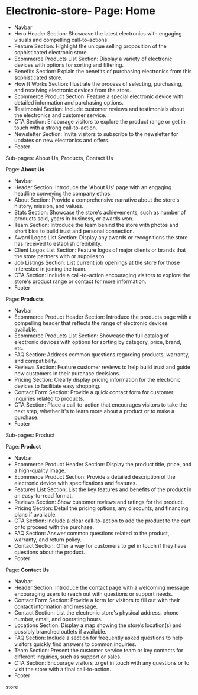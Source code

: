 # Electronic-store- Page: **Home**
 - Navbar
 - Hero Header Section: Showcase the latest electronics with engaging visuals and compelling call-to-actions.
 - Feature Section: Highlight the unique selling proposition of the sophisticated electronic store.
 - Ecommerce Products List Section: Display a variety of electronic devices with options for sorting and filtering.
 - Benefits Section: Explain the benefits of purchasing electronics from this sophisticated store.
 - How It Works Section: Illustrate the process of selecting, purchasing, and receiving electronic devices from the store.
 - Ecommerce Product Section: Feature a special electronic device with detailed information and purchasing options.
 - Testimonial Section: Include customer reviews and testimonials about the electronics and customer service.
 - CTA Section: Encourage visitors to explore the product range or get in touch with a strong call-to-action.
 - Newsletter Section: Invite visitors to subscribe to the newsletter for updates on new electronics and offers.
 - Footer

Sub-pages: About Us, Products, Contact Us


Page: **About Us**
 - Navbar
 - Header Section: Introduce the 'About Us' page with an engaging headline conveying the company ethos.
 - About Section: Provide a comprehensive narrative about the store's history, mission, and values.
 - Stats Section: Showcase the store's achievements, such as number of products sold, years in business, or awards won.
 - Team Section: Introduce the team behind the store with photos and short bios to build trust and personal connection.
 - Award Logos List Section: Display any awards or recognitions the store has received to establish credibility.
 - Client Logos List Section: Feature logos of major clients or brands that the store partners with or supplies to.
 - Job Listings Section: List current job openings at the store for those interested in joining the team.
 - CTA Section: Include a call-to-action encouraging visitors to explore the store's product range or contact for more information.
 - Footer

Page: **Products**
 - Navbar
 - Ecommerce Product Header Section: Introduce the products page with a compelling header that reflects the range of electronic devices available.
 - Ecommerce Products List Section: Showcase the full catalog of electronic devices with options for sorting by category, price, brand, etc.
 - FAQ Section: Address common questions regarding products, warranty, and compatibility.
 - Reviews Section: Feature customer reviews to help build trust and guide new customers in their purchase decisions.
 - Pricing Section: Clearly display pricing information for the electronic devices to facilitate easy shopping.
 - Contact Form Section: Provide a quick contact form for customer inquiries related to products.
 - CTA Section: Place a call-to-action that encourages visitors to take the next step, whether it's to learn more about a product or to make a purchase.
 - Footer

Sub-pages: Product


Page: **Product**
 - Navbar
 - Ecommerce Product Header Section: Display the product title, price, and a high-quality image.
 - Ecommerce Product Section: Provide a detailed description of the electronic device with specifications and features.
 - Features List Section: List the key features and benefits of the product in an easy-to-read format.
 - Reviews Section: Show customer reviews and ratings for the product.
 - Pricing Section: Detail the pricing options, any discounts, and financing plans if available.
 - CTA Section: Include a clear call-to-action to add the product to the cart or to proceed with the purchase.
 - FAQ Section: Answer common questions related to the product, warranty, and return policy.
 - Contact Section: Offer a way for customers to get in touch if they have questions about the product.
 - Footer

Page: **Contact Us**
 - Navbar
 - Header Section: Introduce the contact page with a welcoming message encouraging users to reach out with questions or support needs.
 - Contact Form Section: Provide a form for visitors to fill out with their contact information and message.
 - Contact Section: List the electronic store's physical address, phone number, email, and operating hours.
 - Locations Section: Display a map showing the store’s location(s) and possibly branched outlets if available.
 - FAQ Section: Include a section for frequently asked questions to help visitors quickly find answers to common inquiries.
 - Team Section: Present the customer service team or key contacts for different inquiries, such as support or sales.
 - CTA Section: Encourage visitors to get in touch with any questions or to visit the store with a final call-to-action.
 - Footer

store 
